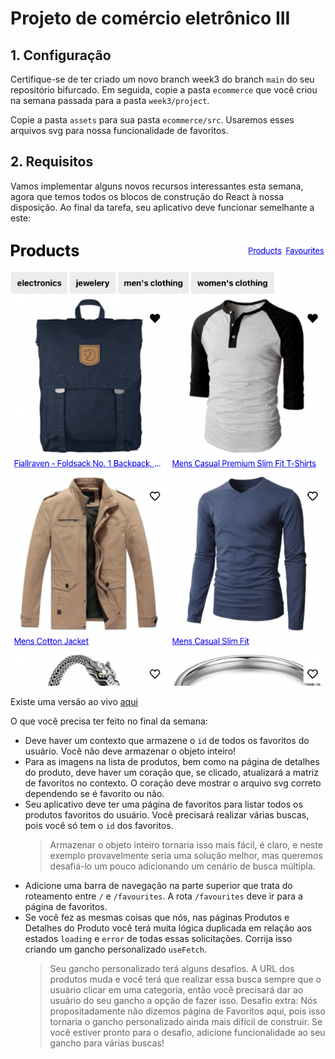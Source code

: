 # Projeto de comércio eletrônico III

## 1. Configuração

Certifique-se de ter criado um novo branch week3 do branch `main` do seu repositório bifurcado. Em seguida, copie a pasta `ecommerce` que você criou na semana passada para a pasta `week3/project`.

Copie a pasta `assets` para sua pasta `ecommerce/src`. Usaremos esses arquivos svg para nossa funcionalidade de favoritos.

## 2. Requisitos

Vamos implementar alguns novos recursos interessantes esta semana, agora que temos todos os blocos de construção do React à nossa disposição. Ao final da tarefa, seu aplicativo deve funcionar semelhante a este:

[![Captura de tela da semana 3](../../assets/project/week3.png)](https://hyf-react-w3-example.netlify.app)

Existe uma versão ao vivo [aqui](https://hyf-react-w3-example.netlify.app)

O que você precisa ter feito no final da semana:

- Deve haver um contexto que armazene o `id` de todos os favoritos do usuário. Você não deve armazenar o objeto inteiro!
- Para as imagens na lista de produtos, bem como na página de detalhes do produto, deve haver um coração que, se clicado, atualizará a matriz de favoritos no contexto. O coração deve mostrar o arquivo svg correto dependendo se é favorito ou não.
- Seu aplicativo deve ter uma página de favoritos para listar todos os produtos favoritos do usuário. Você precisará realizar várias buscas, pois você só tem o `id` dos favoritos.
  > Armazenar o objeto inteiro tornaria isso mais fácil, é claro, e neste exemplo provavelmente seria uma solução melhor, mas queremos desafiá-lo um pouco adicionando um cenário de busca múltipla.
- Adicione uma barra de navegação na parte superior que trata do roteamento entre `/` e `/favourites`. A rota `/favourites` deve ir para a página de favoritos.
- Se você fez as mesmas coisas que nós, nas páginas Produtos e Detalhes do Produto você terá muita lógica duplicada em relação aos estados `loading` e `error` de todas essas solicitações. Corrija isso criando um gancho personalizado `useFetch`.
  > Seu gancho personalizado terá alguns desafios. A URL dos produtos muda e você terá que realizar essa busca sempre que o usuário clicar em uma categoria, então você precisará dar ao usuário do seu gancho a opção de fazer isso.
  > Desafio extra: Nós propositadamente não dizemos página de Favoritos aqui, pois isso tornaria o gancho personalizado ainda mais difícil de construir. Se você estiver pronto para o desafio, adicione funcionalidade ao seu gancho para várias buscas!
